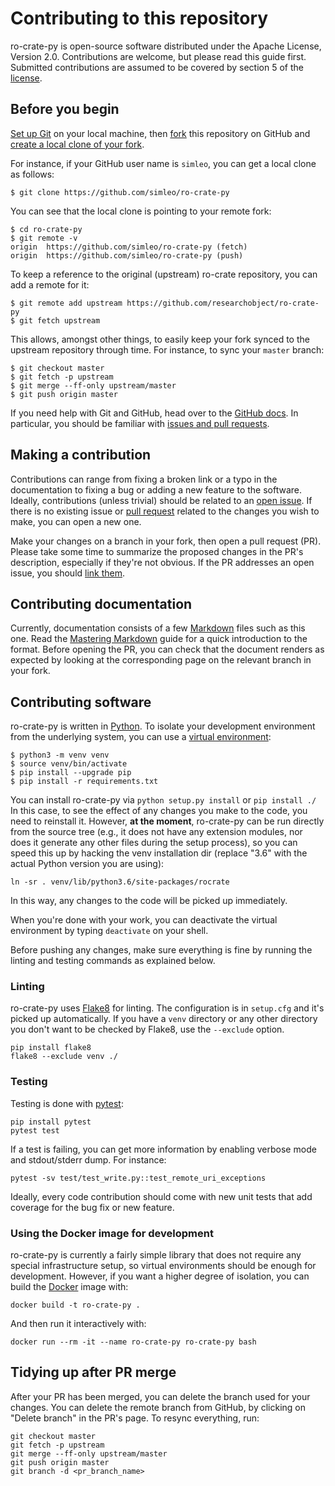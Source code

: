 # Contributing to this repository

ro-crate-py is open-source software distributed under the Apache License, Version 2.0. Contributions are welcome, but please read this guide first. Submitted contributions are assumed to be covered by section 5 of the [license](LICENSE).


## Before you begin

[Set up Git](https://docs.github.com/en/github/getting-started-with-github/set-up-git) on your local machine, then [fork](https://docs.github.com/en/github/getting-started-with-github/fork-a-repo) this repository on GitHub and [create a local clone of your fork](https://docs.github.com/en/github/getting-started-with-github/fork-a-repo#step-2-create-a-local-clone-of-your-fork).

For instance, if your GitHub user name is `simleo`, you can get a local clone as follows:

```
$ git clone https://github.com/simleo/ro-crate-py
```

You can see that the local clone is pointing to your remote fork:

```
$ cd ro-crate-py
$ git remote -v
origin	https://github.com/simleo/ro-crate-py (fetch)
origin	https://github.com/simleo/ro-crate-py (push)
```

To keep a reference to the original (upstream) ro-crate repository, you can add a remote for it:

```
$ git remote add upstream https://github.com/researchobject/ro-crate-py
$ git fetch upstream
```

This allows, amongst other things, to easily keep your fork synced to the upstream repository through time. For instance, to sync your `master` branch:

```
$ git checkout master
$ git fetch -p upstream
$ git merge --ff-only upstream/master
$ git push origin master
```

If you need help with Git and GitHub, head over to the [GitHub docs](https://docs.github.com/en/github). In particular, you should be familiar with [issues and pull requests](https://docs.github.com/en/github/collaborating-with-issues-and-pull-requests).


## Making a contribution

Contributions can range from fixing a broken link or a typo in the documentation to fixing a bug or adding a new feature to the software. Ideally, contributions (unless trivial) should be related to an [open issue](https://github.com/researchobject/ro-crate-py/issues). If there is no existing issue or [pull request](https://github.com/researchobject/ro-crate-py/pulls) related to the changes you wish to make, you can open a new one.

Make your changes on a branch in your fork, then open a pull request (PR). Please take some time to summarize the proposed changes in the PR's description, especially if they're not obvious. If the PR addresses an open issue, you should [link them](https://docs.github.com/en/github/managing-your-work-on-github/linking-a-pull-request-to-an-issue).


## Contributing documentation

Currently, documentation consists of a few [Markdown](http://daringfireball.net/projects/markdown) files such as this one. Read the [Mastering Markdown](https://guides.github.com/features/mastering-markdown) guide for a quick introduction to the format. Before opening the PR, you can check that the document renders as expected by looking at the corresponding page on the relevant branch in your fork.


## Contributing software

ro-crate-py is written in [Python](https://www.python.org). To isolate your development environment from the underlying system, you can use a [virtual environment](https://docs.python.org/3.8/library/venv.html):

```
$ python3 -m venv venv
$ source venv/bin/activate
$ pip install --upgrade pip
$ pip install -r requirements.txt
```

You can install ro-crate-py via `python setup.py install` or `pip install ./` In this case, to see the effect of any changes you make to the code, you need to reinstall it. However, **at the moment**, ro-crate-py can be run directly from the source tree (e.g., it does not have any extension modules, nor does it generate any other files during the setup process), so you can speed this up by hacking the venv installation dir (replace "3.6" with the actual Python version you are using):

```
ln -sr . venv/lib/python3.6/site-packages/rocrate
```

In this way, any changes to the code will be picked up immediately.

When you're done with your work, you can deactivate the virtual environment by typing `deactivate` on your shell.

Before pushing any changes, make sure everything is fine by running the linting and testing commands as explained below.

### Linting

ro-crate-py uses [Flake8](https://github.com/PyCQA/flake8) for linting. The configuration is in `setup.cfg` and it's picked up automatically. If you have a `venv` directory or any other directory you don't want to be checked by Flake8, use the `--exclude` option.

```
pip install flake8
flake8 --exclude venv ./
```

### Testing

Testing is done with [pytest](https://pytest.org):

```
pip install pytest
pytest test
```

If a test is failing, you can get more information by enabling verbose mode and stdout/stderr dump. For instance:

```
pytest -sv test/test_write.py::test_remote_uri_exceptions
```

Ideally, every code contribution should come with new unit tests that add coverage for the bug fix or new feature.

### Using the Docker image for development

ro-crate-py is currently a fairly simple library that does not require any special infrastructure setup, so virtual environments should be enough for development. However, if you want a higher degree of isolation, you can build the [Docker](https://www.docker.com/) image with:

```
docker build -t ro-crate-py .
```

And then run it interactively with:

```
docker run --rm -it --name ro-crate-py ro-crate-py bash
```


## Tidying up after PR merge

After your PR has been merged, you can delete the branch used for your changes. You can delete the remote branch from GitHub, by clicking on "Delete branch" in the PR's page. To resync everything, run:

```
git checkout master
git fetch -p upstream
git merge --ff-only upstream/master
git push origin master
git branch -d <pr_branch_name>
```
